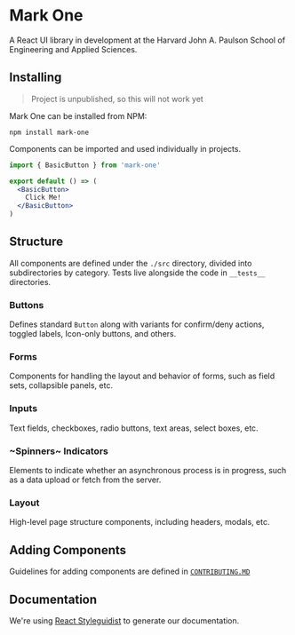 # Mark One

A React UI library in development at the Harvard John A. Paulson School of Engineering and Applied Sciences.

## Installing

> Project is unpublished, so this will not work yet

Mark One can be installed from NPM:

```
npm install mark-one
```

Components can be imported and used individually in projects.

```jsx
import { BasicButton } from 'mark-one'

export default () => (
  <BasicButton>
    Click Me!
  </BasicButton>
)
```

## Structure

All components are defined under the `./src` directory, divided into subdirectories by category. Tests live alongside the code in `__tests__` directories.

### Buttons

Defines standard `Button` along with variants for confirm/deny actions, toggled labels, Icon-only buttons, and others.

### Forms

Components for handling the layout and behavior of forms, such as field sets, collapsible panels, etc.

### Inputs

Text fields, checkboxes, radio buttons, text areas, select boxes, etc.

### ~Spinners~ Indicators

Elements to indicate whether an asynchronous process is in progress, such as a data upload or fetch from the server.

### Layout

High-level page structure components, including headers, modals, etc.

## Adding Components

Guidelines for adding components are defined in [`CONTRIBUTING.MD`](CONTRIBUTING.MD)

## Documentation

We're using [React Styleguidist](https://react-styleguidist.js.org/) to generate our documentation.

